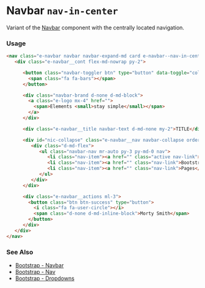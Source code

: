 # Navbar `nav-in-center`

Variant of the [Navbar](/?selectedKind=Components/Navbar&selectedStory=Default) component with the centrally located navigation.

<!-- STORY -->

### Usage

```html
<nav class="e-navbar navbar navbar-expand-md card e-navbar--nav-in-center mb-3">
   <div class="e-navbar__cont flex-md-nowrap py-2">

      <button class="navbar-toggler btn" type="button" data-toggle="collapse" data-target="#nic-collapse">
        <span class="fa fa-bars"></span>
      </button>

      <div class="navbar-brand d-none d-md-block">
        <a class="e-logo mx-4" href="">
          <span>Elements <small>stay simple</small></span>
        </a>
      </div>

      <div class="e-navbar__title navbar-text d-md-none my-2">TITLE</div>

      <div id="nic-collapse" class="e-navbar__nav navbar-collapse order-4 order-md-2 collapse navbar-collapse">
         <div class="d-md-flex">
            <ul class="navbar-nav mr-auto py-3 py-md-0 nav">
               <li class="nav-item"><a href="" class="active nav-link">Overview</a></li>
               <li class="nav-item"><a href="" class="nav-link">Bootstrap</a></li>
               <li class="nav-item"><a href="" class="nav-link">Pages</a></li>
            </ul>
         </div>
      </div>

      <div class="e-navbar__actions ml-3">
        <button class="btn btn-success" type="button">
          <i class="fa fa-user-circle"></i>
          <span class="d-none d-md-inline-block">Morty Smith</span>
        </button>
      </div>
   </div>
</nav>
```

### See Also
- [Bootstrap - Navbar](http://getbootstrap.com/docs/4.0/components/navbar/)
- [Bootstrap - Nav](http://getbootstrap.com/docs/4.1/components/collapse/)
- [Bootstrap - Dropdowns](http://getbootstrap.com/docs/4.1/components/dropdowns/)
